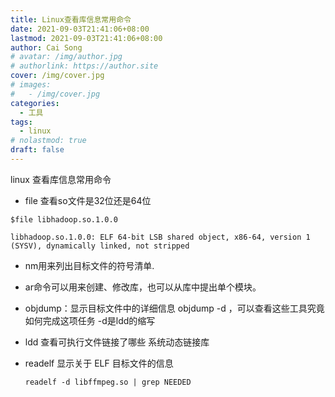 ```yaml
---
title: Linux查看库信息常用命令
date: 2021-09-03T21:41:06+08:00
lastmod: 2021-09-03T21:41:06+08:00
author: Cai Song
# avatar: /img/author.jpg
# authorlink: https://author.site
cover: /img/cover.jpg
# images:
#   - /img/cover.jpg
categories:
  - 工具
tags:
  - linux
# nolastmod: true
draft: false
---
```


linux 查看库信息常用命令

<!--more-->

* file 查看so文件是32位还是64位
```shell
$file libhadoop.so.1.0.0
```
```plain
libhadoop.so.1.0.0: ELF 64-bit LSB shared object, x86-64, version 1 (SYSV), dynamically linked, not stripped
```

* nm用来列出目标文件的符号清单.

* ar命令可以用来创建、修改库，也可以从库中提出单个模块。

* objdump：显示目标文件中的详细信息
  objdump -d <command>，可以查看这些工具究竟如何完成这项任务
  -d是ldd的缩写
* ldd  查看可执行文件链接了哪些  系统动态链接库

* readelf 显示关于 ELF 目标文件的信息

  ```shell
  readelf -d libffmpeg.so | grep NEEDED
  ```

